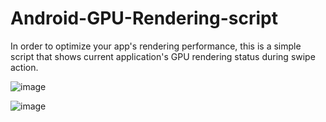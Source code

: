 # Android-GPU-Rendering-script
In order to optimize your app's rendering performance, this is a simple script that shows current application's GPU rendering status during swipe action.

![image](https://github.com/kevinyu0506/Android-GPU-Rendering-script/blob/master/instagram_bar_1_500.png)

![image](https://github.com/kevinyu0506/Android-GPU-Rendering-script/blob/master/instagram_pie_50_500.png)
